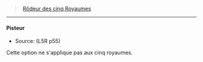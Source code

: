 ﻿---
!GenericItem
Name: Pisteur
Source: (L5R p55)
Id: l5r_ranger_hd.md#pisteur
ParentLink: l5r_ranger_hd.md#rôdeur-des-cinq-royaumes
ParentName: Rôdeur des cinq Royaumes
NameLevel: 4
Attributes: {}
---
> [Rôdeur des cinq Royaumes](hd_l5r_ranger.md)

---

#### Pisteur

- Source: (L5R p55)

Cette option ne s'applique pas aux cinq royaumes.

